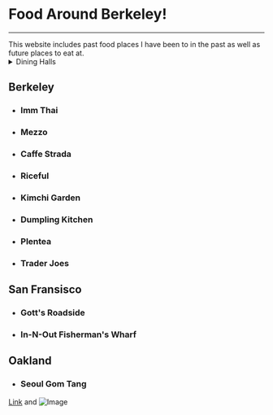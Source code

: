 # Food Around Berkeley!
<hr>
This website includes past food places I have been to in the past as well as future places to eat at.

<details><summary>Dining Halls</summary>
<p>
- ### Cafe 3
- ### Crossroads
</p>
</details>

## Berkeley
- ### Imm Thai
- ### Mezzo
- ### Caffe Strada
- ### Riceful
- ### Kimchi Garden
- ### Dumpling Kitchen
- ### Plentea
- ### Trader Joes

## San Fransisco
- ### Gott's Roadside
- ### In-N-Out Fisherman's Wharf

## Oakland
- ### Seoul Gom Tang

[Link](url) and ![Image](src)
